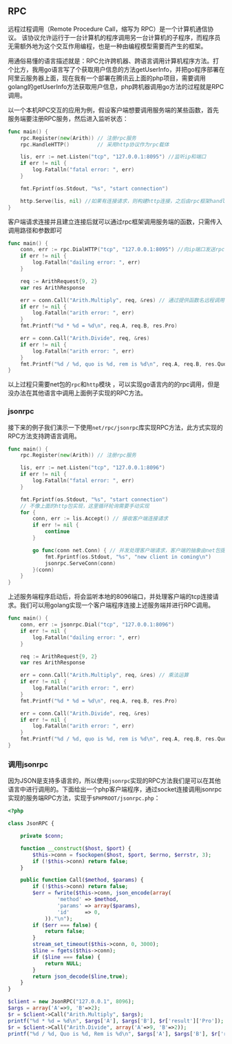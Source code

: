 

## RPC

远程过程调用（Remote Procedure Call，缩写为 RPC）是一个计算机通信协议。 该协议允许运行于一台计算机的程序调用另一台计算机的子程序，而程序员无需额外地为这个交互作用编程，也是一种由编程模型需要而产生的框架。

用通俗易懂的语言描述就是：RPC允许跨机器、跨语言调用计算机程序方法。打个比方，我用go语言写了个获取用户信息的方法getUserInfo，并把go程序部署在阿里云服务器上面，现在我有一个部署在腾讯云上面的php项目，需要调用golang的getUserInfo方法获取用户信息，php跨机器调用go方法的过程就是RPC调用。

以一个本机RPC交互的应用为例，假设客户端想要调用服务端的某些函数，首先服务端要注册RPC服务，然后进入监听状态：

~~~go
func main() {
    rpc.Register(new(Arith)) // 注册rpc服务
    rpc.HandleHTTP()         // 采用http协议作为rpc载体

    lis, err := net.Listen("tcp", "127.0.0.1:8095") //监听ip和端口
    if err != nil {
        log.Fatalln("fatal error: ", err)
    }

    fmt.Fprintf(os.Stdout, "%s", "start connection")

    http.Serve(lis, nil) //如果有连接请求，则构建http连接，之后由rpc框架handle这个连接
}
~~~

客户端请求连接并且建立连接后就可以通过rpc框架调用服务端的函数，只需传入调用路径和参数即可

~~~go
func main() {
    conn, err := rpc.DialHTTP("tcp", "127.0.0.1:8095") //向ip端口发送rpc请求，获得客户端连接口
    if err != nil {
        log.Fatalln("dailing error: ", err)
    }

    req := ArithRequest{9, 2}
    var res ArithResponse

    err = conn.Call("Arith.Multiply", req, &res) // 通过提供函数名远程调用函数
    if err != nil {
        log.Fatalln("arith error: ", err)
    }
    fmt.Printf("%d * %d = %d\n", req.A, req.B, res.Pro)

    err = conn.Call("Arith.Divide", req, &res)
    if err != nil {
        log.Fatalln("arith error: ", err)
    }
    fmt.Printf("%d / %d, quo is %d, rem is %d\n", req.A, req.B, res.Quo, res.Rem)
}
~~~

以上过程只需要net包的`rpc`和`http`模块 ，可以实现go语言内的的rpc调用，但是没办法在其他语言中调用上面例子实现的RPC方法。

### **jsonrpc**

接下来的例子我们演示一下使用`net/rpc/jsonrpc`库实现RPC方法，此方式实现的RPC方法支持跨语言调用。

~~~go
func main() {
    rpc.Register(new(Arith)) // 注册rpc服务

    lis, err := net.Listen("tcp", "127.0.0.1:8096")
    if err != nil {
        log.Fatalln("fatal error: ", err)
    }

    fmt.Fprintf(os.Stdout, "%s", "start connection")
	// 不像上面的http包实现，这里循环轮询需要手动实现
    for {
        conn, err := lis.Accept() // 接收客户端连接请求
        if err != nil {
            continue
        }

        go func(conn net.Conn) { // 并发处理客户端请求，客户端的抽象由net包提供
            fmt.Fprintf(os.Stdout, "%s", "new client in coming\n")
            jsonrpc.ServeConn(conn)
        }(conn)
    }
}
~~~

上述服务端程序启动后，将会监听本地的8096端口，并处理客户端的tcp连接请求。我们可以用golang实现一个客户端程序连接上述服务端并进行RPC调用。

~~~go
func main() {
    conn, err := jsonrpc.Dial("tcp", "127.0.0.1:8096")
    if err != nil {
        log.Fatalln("dailing error: ", err)
    }

    req := ArithRequest{9, 2}
    var res ArithResponse

    err = conn.Call("Arith.Multiply", req, &res) // 乘法运算
    if err != nil {
        log.Fatalln("arith error: ", err)
    }
    fmt.Printf("%d * %d = %d\n", req.A, req.B, res.Pro)

    err = conn.Call("Arith.Divide", req, &res)
    if err != nil {
        log.Fatalln("arith error: ", err)
    }
    fmt.Printf("%d / %d, quo is %d, rem is %d\n", req.A, req.B, res.Quo, res.Rem)
}
~~~

### 调用jsonrpc

因为JSON是支持多语言的，所以使用`jsonrpc`实现的RPC方法我们是可以在其他语言中进行调用的。下面给出一个php客户端程序，通过socket连接调用jsonrpc实现的服务端RPC方法，实现于`$PHPROOT/jsonrpc.php`：

~~~php
<?php

class JsonRPC {

    private $conn;

    function __construct($host, $port) {
        $this->conn = fsockopen($host, $port, $errno, $errstr, 3);
        if (!$this->conn) return false;
    }

    public function Call($method, $params) {
        if (!$this->conn) return false;
        $err = fwrite($this->conn, json_encode(array(
                'method' => $method,
                'params' => array($params),
                'id'     => 0,
            ))."\n");
        if ($err === false) {
            return false;
        }
        stream_set_timeout($this->conn, 0, 3000);
        $line = fgets($this->conn);
        if ($line === false) {
            return NULL;
        }
        return json_decode($line,true);
    }
}

$client = new JsonRPC("127.0.0.1", 8096);
$args = array('A'=>9, 'B'=>2);
$r = $client->Call("Arith.Multiply", $args);
printf("%d * %d = %d\n", $args['A'], $args['B'], $r['result']['Pro']);
$r = $client->Call("Arith.Divide", array('A'=>9, 'B'=>2));
printf("%d / %d, Quo is %d, Rem is %d\n", $args['A'], $args['B'], $r['result']['Quo'], $r['result']['Rem']);
~~~



